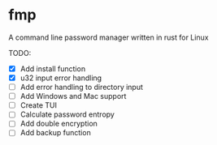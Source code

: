 # fmp
A command line password manager written in rust for Linux

TODO:
- [x] Add install function
- [x] u32 input error handling
- [ ] Add error handling to directory input
- [ ] Add Windows and Mac support
- [ ] Create TUI
- [ ] Calculate password entropy
- [ ] Add double encryption
- [ ] Add backup function